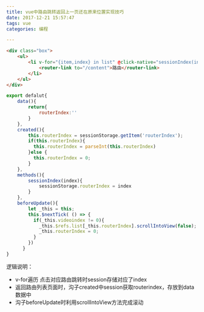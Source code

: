 ```yaml
---
title: vue中路由跳转返回上一页还在原来位置实现技巧
date: 2017-12-21 15:57:47
tags: vue
categories: 编程

---
```


```html
<div class="box">
	<ul>
		<li v-for="{item,index} in list" @click-native="sessionIndex(index)" ref="list">
			<router-link to="/content">路由</router-link>
		</li>
	</ul>
</div>
```
```javascript
export defalut{
	data(){
		return{
			routerIndex:''
		}
	},
	created(){
		this.routerIndex = sessionStorage.getItem('routerIndex');
		if(this.routerIndex){
          this.routerIndex = parseInt(this.routerIndex)
        }else {
          this.routerIndex = 0;
        }
	},
	methods(){
		sessionIndex(index){
			sessionStorage.routerIndex = index
		}			
	},
	beforeUpdate(){
        let _this = this;
        this.$nextTick( () => {
          if(_this.videoindex != 0){
            _this.$refs.list[_this.routerIndex].scrollIntoView(false);
            _this.routerIndex = 0;
          }
        })
      }
}
```

逻辑说明：
- v-for遍历 点击对应路由跳转时session存储对应了index
- 返回路由列表页面时，沟子created中session获取routerindex，存放到data数据中
- 沟子beforeUpdate时利用scrollIntoView方法完成滚动